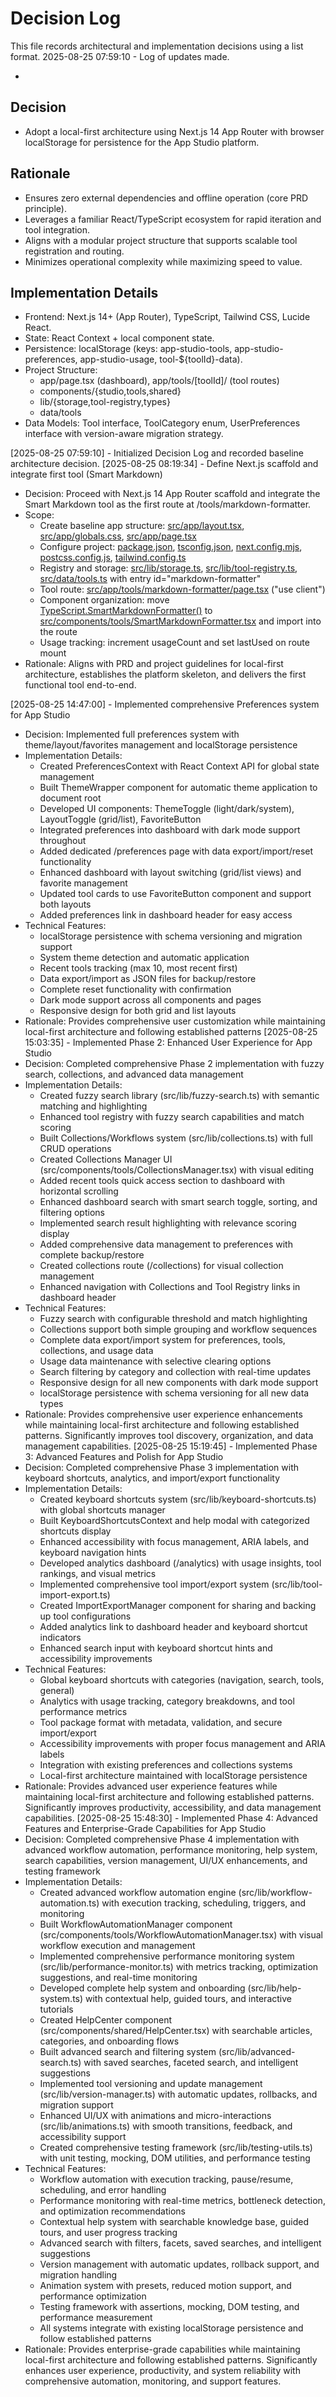# Decision Log

This file records architectural and implementation decisions using a list format.
2025-08-25 07:59:10 - Log of updates made.

*

## Decision

* Adopt a local-first architecture using Next.js 14 App Router with browser localStorage for persistence for the App Studio platform.

## Rationale 

* Ensures zero external dependencies and offline operation (core PRD principle).
* Leverages a familiar React/TypeScript ecosystem for rapid iteration and tool integration.
* Aligns with a modular project structure that supports scalable tool registration and routing.
* Minimizes operational complexity while maximizing speed to value.

## Implementation Details

* Frontend: Next.js 14+ (App Router), TypeScript, Tailwind CSS, Lucide React.
* State: React Context + local component state.
* Persistence: localStorage (keys: app-studio-tools, app-studio-preferences, app-studio-usage, tool-${toolId}-data).
* Project Structure:
  - app/page.tsx (dashboard), app/tools/[toolId]/ (tool routes)
  - components/{studio,tools,shared}
  - lib/{storage,tool-registry,types}
  - data/tools
* Data Models: Tool interface, ToolCategory enum, UserPreferences interface with version-aware migration strategy.

[2025-08-25 07:59:10] - Initialized Decision Log and recorded baseline architecture decision.
[2025-08-25 08:19:34] - Define Next.js scaffold and integrate first tool (Smart Markdown)
- Decision: Proceed with Next.js 14 App Router scaffold and integrate the Smart Markdown tool as the first route at /tools/markdown-formatter.
- Scope:
  - Create baseline app structure: [src/app/layout.tsx](src/app/layout.tsx), [src/app/globals.css](src/app/globals.css), [src/app/page.tsx](src/app/page.tsx)
  - Configure project: [package.json](package.json), [tsconfig.json](tsconfig.json), [next.config.mjs](next.config.mjs), [postcss.config.js](postcss.config.js), [tailwind.config.ts](tailwind.config.ts)
  - Registry and storage: [src/lib/storage.ts](src/lib/storage.ts), [src/lib/tool-registry.ts](src/lib/tool-registry.ts), [src/data/tools.ts](src/data/tools.ts) with entry id="markdown-formatter"
  - Tool route: [src/app/tools/markdown-formatter/page.tsx](src/app/tools/markdown-formatter/page.tsx) ("use client")
  - Component organization: move [TypeScript.SmartMarkdownFormatter()](smart-markdown.tsx:4) to [src/components/tools/SmartMarkdownFormatter.tsx](src/components/tools/SmartMarkdownFormatter.tsx) and import into the route
  - Usage tracking: increment usageCount and set lastUsed on route mount
- Rationale: Aligns with PRD and project guidelines for local-first architecture, establishes the platform skeleton, and delivers the first functional tool end-to-end.

[2025-08-25 14:47:00] - Implemented comprehensive Preferences system for App Studio
- Decision: Implemented full preferences system with theme/layout/favorites management and localStorage persistence
- Implementation Details:
  - Created PreferencesContext with React Context API for global state management
  - Built ThemeWrapper component for automatic theme application to document root
  - Developed UI components: ThemeToggle (light/dark/system), LayoutToggle (grid/list), FavoriteButton
  - Integrated preferences into dashboard with dark mode support throughout
  - Added dedicated /preferences page with data export/import/reset functionality
  - Enhanced dashboard with layout switching (grid/list views) and favorite management
  - Updated tool cards to use FavoriteButton component and support both layouts
  - Added preferences link in dashboard header for easy access
- Technical Features:
  - localStorage persistence with schema versioning and migration support
  - System theme detection and automatic application
  - Recent tools tracking (max 10, most recent first)
  - Data export/import as JSON files for backup/restore
  - Complete reset functionality with confirmation
  - Dark mode support across all components and pages
  - Responsive design for both grid and list layouts
- Rationale: Provides comprehensive user customization while maintaining local-first architecture and following established patterns
[2025-08-25 15:03:35] - Implemented Phase 2: Enhanced User Experience for App Studio
- Decision: Completed comprehensive Phase 2 implementation with fuzzy search, collections, and advanced data management
- Implementation Details:
  - Created fuzzy search library (src/lib/fuzzy-search.ts) with semantic matching and highlighting
  - Enhanced tool registry with fuzzy search capabilities and match scoring
  - Built Collections/Workflows system (src/lib/collections.ts) with full CRUD operations
  - Created Collections Manager UI (src/components/tools/CollectionsManager.tsx) with visual editing
  - Added recent tools quick access section to dashboard with horizontal scrolling
  - Enhanced dashboard search with smart search toggle, sorting, and filtering options
  - Implemented search result highlighting with relevance scoring display
  - Added comprehensive data management to preferences with complete backup/restore
  - Created collections route (/collections) for visual collection management
  - Enhanced navigation with Collections and Tool Registry links in dashboard header
- Technical Features:
  - Fuzzy search with configurable threshold and match highlighting
  - Collections support both simple grouping and workflow sequences
  - Complete data export/import system for preferences, tools, collections, and usage data
  - Usage data maintenance with selective clearing options
  - Search filtering by category and collection with real-time updates
  - Responsive design for all new components with dark mode support
  - localStorage persistence with schema versioning for all new data types
- Rationale: Provides comprehensive user experience enhancements while maintaining local-first architecture and following established patterns. Significantly improves tool discovery, organization, and data management capabilities.
[2025-08-25 15:19:45] - Implemented Phase 3: Advanced Features and Polish for App Studio
- Decision: Completed comprehensive Phase 3 implementation with keyboard shortcuts, analytics, and import/export functionality
- Implementation Details:
  - Created keyboard shortcuts system (src/lib/keyboard-shortcuts.ts) with global shortcuts manager
  - Built KeyboardShortcutsContext and help modal with categorized shortcuts display
  - Enhanced accessibility with focus management, ARIA labels, and keyboard navigation hints
  - Developed analytics dashboard (/analytics) with usage insights, tool rankings, and visual metrics
  - Implemented comprehensive tool import/export system (src/lib/tool-import-export.ts)
  - Created ImportExportManager component for sharing and backing up tool configurations
  - Added analytics link to dashboard header and keyboard shortcut indicators
  - Enhanced search input with keyboard shortcut hints and accessibility improvements
- Technical Features:
  - Global keyboard shortcuts with categories (navigation, search, tools, general)
  - Analytics with usage tracking, category breakdowns, and tool performance metrics
  - Tool package format with metadata, validation, and secure import/export
  - Accessibility improvements with proper focus management and ARIA labels
  - Integration with existing preferences and collections systems
  - Local-first architecture maintained with localStorage persistence
- Rationale: Provides advanced user experience features while maintaining local-first architecture and following established patterns. Significantly improves productivity, accessibility, and data management capabilities.
[2025-08-25 15:48:30] - Implemented Phase 4: Advanced Features and Enterprise-Grade Capabilities for App Studio
- Decision: Completed comprehensive Phase 4 implementation with advanced workflow automation, performance monitoring, help system, search capabilities, version management, UI/UX enhancements, and testing framework
- Implementation Details:
  - Created advanced workflow automation engine (src/lib/workflow-automation.ts) with execution tracking, scheduling, triggers, and monitoring
  - Built WorkflowAutomationManager component (src/components/tools/WorkflowAutomationManager.tsx) with visual workflow execution and management
  - Implemented comprehensive performance monitoring system (src/lib/performance-monitor.ts) with metrics tracking, optimization suggestions, and real-time monitoring
  - Developed complete help system and onboarding (src/lib/help-system.ts) with contextual help, guided tours, and interactive tutorials
  - Created HelpCenter component (src/components/shared/HelpCenter.tsx) with searchable articles, categories, and onboarding flows
  - Built advanced search and filtering system (src/lib/advanced-search.ts) with saved searches, faceted search, and intelligent suggestions
  - Implemented tool versioning and update management (src/lib/version-manager.ts) with automatic updates, rollbacks, and migration support
  - Enhanced UI/UX with animations and micro-interactions (src/lib/animations.ts) with smooth transitions, feedback, and accessibility support
  - Created comprehensive testing framework (src/lib/testing-utils.ts) with unit testing, mocking, DOM utilities, and performance testing
- Technical Features:
  - Workflow automation with execution tracking, pause/resume, scheduling, and error handling
  - Performance monitoring with real-time metrics, bottleneck detection, and optimization recommendations
  - Contextual help system with searchable knowledge base, guided tours, and user progress tracking
  - Advanced search with filters, facets, saved searches, and intelligent suggestions
  - Version management with automatic updates, rollback support, and migration handling
  - Animation system with presets, reduced motion support, and performance optimization
  - Testing framework with assertions, mocking, DOM testing, and performance measurement
  - All systems integrate with existing localStorage persistence and follow established patterns
- Rationale: Provides enterprise-grade capabilities while maintaining local-first architecture and following established patterns. Significantly enhances user experience, productivity, and system reliability with comprehensive automation, monitoring, and support features.